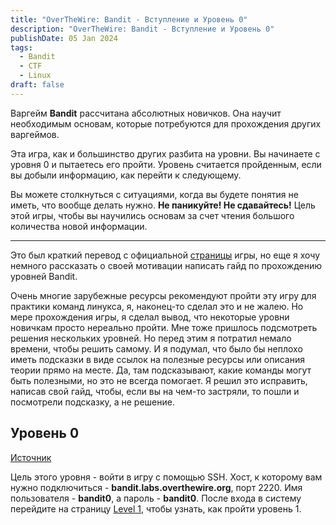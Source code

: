 ```yaml
---
title: "OverTheWire: Bandit - Вступление и Уровень 0"
description: "OverTheWire: Bandit - Вступление и Уровень 0"
publishDate: 05 Jan 2024
tags:
  - Bandit
  - CTF
  - Linux
draft: false
---
```


Варгейм **Bandit** рассчитана абсолютных новичков. Она научит необходимым основам, которые потребуются для прохождения других варгеймов.

Эта игра, как и большинство других разбита на уровни. Вы начинаете с уровня 0 и пытаетесь его пройти. Уровень считается пройденным, если вы добыли информацию, как перейти к следующему.

Вы можете столкнуться с ситуациями, когда вы будете понятия не иметь, что вообще делать нужно. **Не паникуйте! Не сдавайтесь!** Цель этой игры, чтобы вы научились основам за счет чтения большого количества новой информации.

---

Это был краткий перевод с официальной [страницы](https://overthewire.org/wargames/bandit/) игры, но еще я хочу немного рассказать о своей мотивации написать гайд по прохождению уровней Bandit.

Очень многие зарубежные ресурсы рекомендуют пройти эту игру для практики команд линукса, я, наконец-то сделал это и не жалею. Но мере прохождения игры, я сделал вывод, что некоторые уровни новичкам просто нереально пройти. Мне тоже пришлось подсмотреть решения нескольких уровней. Но перед этим я потратил немало времени, чтобы решить самому. И я подумал, что было бы неплохо иметь подсказки в виде ссылок на полезные ресурсы или описания теории прямо на месте. Да, там подсказывают, какие команды могут быть полезными, но это не всегда помогает. Я решил это исправить, написав свой гайд, чтобы, если вы на чем-то застряли, то пошли и посмотрели подсказку, а не решение.

## Уровень 0

[Источник](https://overthewire.org/wargames/bandit/bandit0.html)

Цель этого уровня - войти в игру с помощью SSH. Хост, к которому вам нужно подключиться - **bandit.labs.overthewire.org**, порт 2220. Имя пользователя - **bandit0**, а пароль - **bandit0**. После входа в систему перейдите на страницу [Level 1](https://overthewire.org/wargames/bandit/bandit1.html), чтобы узнать, как пройти уровень 1.
